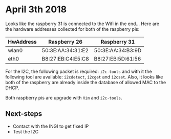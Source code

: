 # April 3th 2018

Looks like the raspberry 31 is connected to the Wifi in the end...
Here are the hardware addresses collected for both of the raspberry pis:

| HwAddress | Raspberry 26      | Raspberry 31      |
|---------- | ----------------- | ----------------- |
| wlan0     | 50:3E:AA:34:31:E2 | 50:3E:AA:34:B3:9D |
| eth0      | B8:27:EB:C4:E5:C8 | B8:27:EB:5D:61:56 |

For the I2C, the following packet is required: `i2c-tools` and with it the following tool are available: `i2cdetect`, `i2cget` and `i2cset`. Also, it looks like both of the raspberry are already inside the database of allowed MAC to the DHCP.

Both raspberry pis are upgrade with `Vim` and `i2c-tools`.

## Next-steps

- Contact with the INGI to get fixed IP
- Test the I2C
